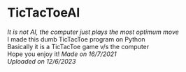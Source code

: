 # TicTacToeAI
<i>It is not AI, the computer just plays the most optimum move</i><br/> 
I made this dumb TicTacToe program on Python<br />
Basically it is a TicTacToe game v/s the computer<br />
Hope you enjoy it!
<i> Made on 16/7/2021 </i><br/>
<i> Uploaded on 12/6/2023 </i>
